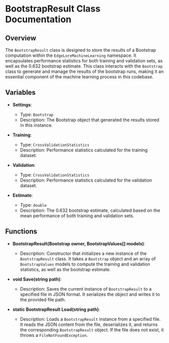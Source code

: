 # BootstrapResult Class Documentation

## Overview
The `BootstrapResult` class is designed to store the results of a Bootstrap computation within the `EdgeLoreMachineLearning` namespace. It encapsulates performance statistics for both training and validation sets, as well as the 0.632 bootstrap estimate. This class interacts with the `Bootstrap` class to generate and manage the results of the bootstrap runs, making it an essential component of the machine learning process in this codebase.

## Variables

- **Settings**: 
  - Type: `Bootstrap`
  - Description: The Bootstrap object that generated the results stored in this instance.

- **Training**: 
  - Type: `CrossValidationStatistics`
  - Description: Performance statistics calculated for the training dataset.

- **Validation**: 
  - Type: `CrossValidationStatistics`
  - Description: Performance statistics calculated for the validation dataset.

- **Estimate**: 
  - Type: `double`
  - Description: The 0.632 bootstrap estimate, calculated based on the mean performance of both training and validation sets.

## Functions

- **BootstrapResult(Bootstrap owner, BootstrapValues[] models)**: 
  - Description: Constructor that initializes a new instance of the `BootstrapResult` class. It takes a `Bootstrap` object and an array of `BootstrapValues` models to compute the training and validation statistics, as well as the bootstrap estimate.

- **void Save(string path)**: 
  - Description: Saves the current instance of `BootstrapResult` to a specified file in JSON format. It serializes the object and writes it to the provided file path.

- **static BootstrapResult Load(string path)**: 
  - Description: Loads a `BootstrapResult` instance from a specified file. It reads the JSON content from the file, deserializes it, and returns the corresponding `BootstrapResult` object. If the file does not exist, it throws a `FileNotFoundException`.
